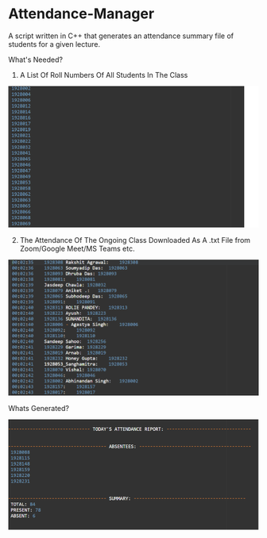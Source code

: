 # Attendance-Manager
A script written in C++ that generates an attendance summary file of students for a given lecture.

What's Needed?
1) A List Of Roll Numbers Of All Students In The Class

![alt text](https://github.com/dishanp/Attendance-Manager/blob/main/all.png)


2) The Attendance Of The Ongoing Class Downloaded As A .txt File from Zoom/Google Meet/MS Teams etc.

![alt text](https://github.com/dishanp/Attendance-Manager/blob/main/Zoom%20Sheet.png)


Whats Generated?


![alt text](https://github.com/dishanp/Attendance-Manager/blob/main/Attendance%20Report.png)
